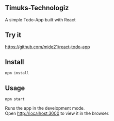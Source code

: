 ## Timuks-Technologiz

A simple Todo-App built with React

## Try it

https://github.com/mide21/react-todo-app

## Install

 `npm install`
 
 

## Usage


 `npm start`
 
 Runs the app in the development mode.<br />
Open [http://localhost:3000](http://localhost:3000) to view it in the browser.
